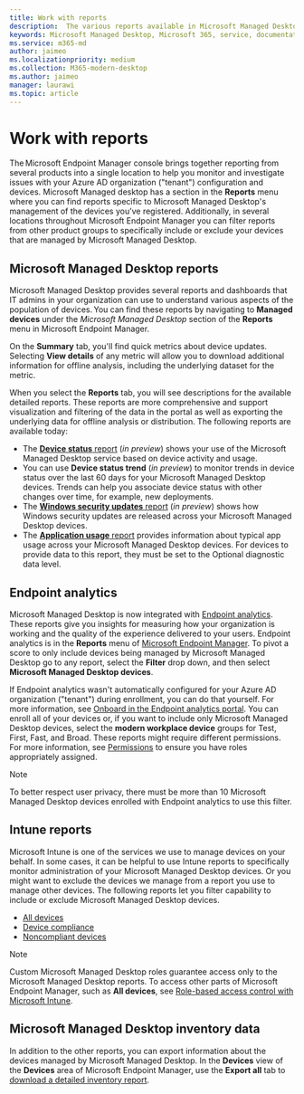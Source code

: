 ```yaml
---
title: Work with reports
description:  The various reports available in Microsoft Managed Desktop
keywords: Microsoft Managed Desktop, Microsoft 365, service, documentation
ms.service: m365-md
author: jaimeo
ms.localizationpriority: medium
ms.collection: M365-modern-desktop
ms.author: jaimeo
manager: laurawi
ms.topic: article
---
```


# Work with reports

The Microsoft Endpoint Manager console brings together reporting from several products into a single location to help you monitor and investigate issues with your Azure AD organization ("tenant") configuration and devices. Microsoft Managed desktop has a section in the **Reports** menu where you can find reports specific to Microsoft Managed Desktop's management of the devices you’ve registered. Additionally, in several locations throughout Microsoft Endpoint Manager you can filter reports from other product groups to specifically include or exclude your devices that are managed by Microsoft Managed Desktop. 

## Microsoft Managed Desktop reports
Microsoft Managed Desktop provides several reports and dashboards that IT admins in your organization can use to understand various aspects of the population of devices. You can find these reports by navigating to **Managed devices** under the *Microsoft Managed Desktop* section of the **Reports** menu in Microsoft Endpoint Manager. 

On the **Summary** tab, you'll find quick metrics about device updates. Selecting **View details** of any metric will allow you to download additional information for offline analysis, including the underlying dataset for the metric.

When you select the **Reports** tab, you will see descriptions for the available detailed reports. These reports are more comprehensive and support visualization and filtering of the data in the portal as well as exporting the underlying data for offline analysis or distribution. The following reports are available today:
- The [**Device status** report](device-status-report.md) (*in preview*) shows your use of the Microsoft Managed Desktop service based on device activity and usage. 
- You can use **Device status trend** (*in preview*) to monitor trends in device status over the last 60 days for your Microsoft Managed Desktop devices. Trends can help  you associate device status with other changes over time, for example, new deployments. 
- The [**Windows security updates** report](security-updates-report.md) (*in preview*) shows how Windows security updates are released across your Microsoft Managed Desktop devices.
- The [**Application usage** report](app-usage-report.md) provides information about typical app usage across your Microsoft Managed Desktop devices. For devices to provide data to this report, they must be set to the Optional diagnostic data level.

## Endpoint analytics
Microsoft Managed Desktop is now integrated with [Endpoint analytics](/mem/analytics/overview). These reports give you insights for measuring how your organization is working and the quality of the experience delivered to your users. Endpoint analytics is in the **Reports** menu of [Microsoft Endpoint Manager](https://endpoint.microsoft.com/). To pivot a score to only include devices being managed by Microsoft Managed Desktop go to any report, select the **Filter** drop down, and then select **Microsoft Managed Desktop devices**.

If Endpoint analytics wasn't automatically configured for your Azure AD organization ("tenant") during enrollment, you can do that yourself. For more information, see [Onboard in the Endpoint analytics portal](/mem/analytics/enroll-intune#bkmk_onboard). You can enroll all of your devices or, if you want to include only Microsoft Managed Desktop devices, select the **modern workplace device** groups for Test, First, Fast, and Broad. These reports might require different permissions. For more information, see [Permissions](/mem/analytics/overview#permissions) to ensure you have roles appropriately assigned.

> [!NOTE]
> To better respect user privacy, there must be more than 10 Microsoft Managed Desktop devices enrolled with Endpoint analytics to use this filter.

## Intune reports
Microsoft Intune is one of the services we use to manage devices on your behalf. In some cases, it can be helpful to use Intune reports to specifically monitor administration of your Microsoft Managed Desktop devices. Or you might want to exclude the devices we manage from a report you use to manage other devices. The following reports let you filter capability to include or exclude Microsoft Managed Desktop devices.

- [All devices](/mem/intune/remote-actions/device-management#get-to-your-devices)
- [Device compliance](/mem/intune/fundamentals/reports#device-compliance-report-organizational)
- [Noncompliant devices](/mem/intune/fundamentals/reports#noncompliant-devices-report-operational)

> [!NOTE]
> Custom Microsoft Managed Desktop roles guarantee access only to the Microsoft Managed Desktop reports. To access other parts of Microsoft Endpoint Manager, such as **All devices**, see [Role-based access control with Microsoft Intune](/mem/intune/fundamentals/role-based-access-control). 

## Microsoft Managed Desktop inventory data

In addition to the other reports, you can export information about the devices managed by Microsoft Managed Desktop. In the **Devices** view of the **Devices** area of Microsoft Endpoint Manager, use the **Export all** tab to [download a detailed inventory report](device-inventory-report.md).
